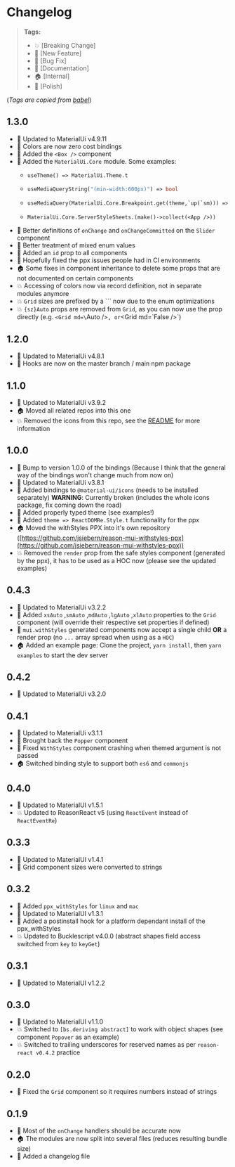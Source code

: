 # Changelog

> **Tags:**
>
> - :boom: [Breaking Change]
> - :rocket: [New Feature]
> - :bug: [Bug Fix]
> - :memo: [Documentation]
> - :house: [Internal]
> - :nail_care: [Polish]

(_Tags are copied from [babel](https://github.com/babel/babel/blob/master/CHANGELOG.md)_)

## 1.3.0

- :rocket: Updated to MaterialUi v4.9.11
- :rocket: Colors are now zero cost bindings
- :rocket: Added the `<Box />` component
- :rocket: Added the `MaterialUi.Core` module. Some examples:
  - ```
    useTheme() => MaterialUi.Theme.t
    ```
  - ```ml
    useMediaQueryString("(min-width:600px)") => bool
    ```
  - ```ml
    useMediaQuery(MaterialUi.Core.Breakpoint.get(theme,`up(`sm))) => bool
    ```
  - ```ml
    MaterialUi.Core.ServerStyleSheets.(make()->collect(<App />))
    ```
- :nail_care: Better definitions of `onChange` and `onChangeCommitted` on the `Slider` component
- :nail_care: Better treatment of mixed enum values
- :rocket: Added an `id` prop to all components
- :bug: Hopefully fixed the ppx issues people had in CI environments
- :house: Some fixes in component inheritance to delete some props that are not documented on certain components
- :boom: Accessing of colors now via record definition, not in separate modules anymore
- :boom: `Grid` sizes are prefixed by a `\`` now due to the enum optimizations
- :boom: `{sz}Auto` props are removed from `Grid`, as you can now use the prop directly (e.g. `<Grid md=\`Auto />`, or`<Grid md=\`False />`)

## 1.2.0

- :rocket: Updated to MaterialUi v4.8.1
- :rocket: Hooks are now on the master branch / main npm package

## 1.1.0

- :rocket: Updated to MaterialUi v3.9.2
- :house: Moved all related repos into this one
- :boom: Removed the icons from this repo, see the [README](https://github.com/jsiebern/bs-material-ui/blob/master/README.md) for more information

## 1.0.0

- :rocket: Bump to version 1.0.0 of the bindings (Because I think that the general way of the bindings won't change much from now on)
- :rocket: Updated to MaterialUi v3.8.1
- :rocket: Added bindings to `@material-ui/icons` (needs to be installed separately) **WARNING**: Currently broken (includes the whole icons package, fix coming down the road)
- :rocket: Added properly typed theme (see examples!)
- :rocket: Added `theme => ReactDOMRe.Style.t` functionality for the ppx
- :house: Moved the withStyles PPX into it's own repository ([https://github.com/jsiebern/reason-mui-withstyles-ppx](https://github.com/jsiebern/reason-mui-withstyles-ppx))
- :boom: Removed the `render` prop from the safe styles component (generated by the ppx), it has to be used as a HOC now (please see the updated examples)

## 0.4.3

- :rocket: Updated to MaterialUi v3.2.2
- :rocket: Added `xsAuto` ,`smAuto` ,`mdAuto` ,`lgAuto` ,`xlAuto` properties to the `Grid` component (will override their respective set properties if defined)
- :rocket: `mui.withStyles` generated components now accept a single child **OR** a render prop (no `...` array spread when using as a `HOC`)
- :house: Added an example page: Clone the project, `yarn install`, then `yarn examples` to start the dev server

## 0.4.2

- :rocket: Updated to MaterialUi v3.2.0

## 0.4.1

- :rocket: Updated to MaterialUi v3.1.1
- :bug: Brought back the `Popper` component
- :bug: Fixed `WithStyles` component crashing when themed argument is not passed
- :house: Switched binding style to support both `es6` and `commonjs`

## 0.4.0

- :rocket: Updated to MaterialUI v1.5.1
- :boom: Updated to ReasonReact v5 (using `ReactEvent` instead of `ReactEventRe`)

## 0.3.3

- :rocket: Updated to MaterialUI v1.4.1
- :bug: Grid component sizes were converted to strings

## 0.3.2

- :rocket: Added `ppx_withStyles` for `linux` and `mac`
- :rocket: Updated to MaterialUI v1.3.1
- :rocket: Added a postinstall hook for a platform dependant install of the ppx_withStyles
- :boom: Updated to Bucklescript v4.0.0 (abstract shapes field access switched from `key` to `keyGet`)

## 0.3.1

- :rocket: Updated to MaterialUI v1.2.2

## 0.3.0

- :rocket: Updated to MaterialUI v1.1.0
- :boom: Switched to `[bs.deriving abstract]` to work with object shapes (see component `Popover` as an example)
- :boom: Switched to trailing underscores for reserved names as per `reason-react v0.4.2` practice

## 0.2.0

- :bug: Fixed the `Grid` component so it requires numbers instead of strings

## 0.1.9

- :rocket: Most of the `onChange` handlers should be accurate now
- :house: The modules are now split into several files (reduces resulting bundle size)
- :memo: Added a changelog file
